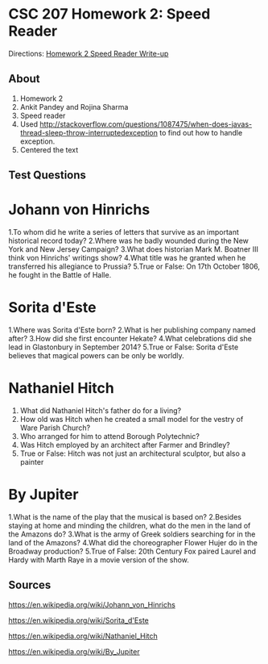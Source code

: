 # CSC 207 Homework 2: Speed Reader

Directions: [Homework 2 Speed Reader Write-up](http://www.cs.grinnell.edu/~osera/courses/csc207/17fa/homeworks/02-speed-reader.html)

## About

1. Homework 2
2. Ankit Pandey and Rojina Sharma
3. Speed reader
4. Used
http://stackoverflow.com/questions/1087475/when-does-javas-thread-sleep-throw-interruptedexception
to find out how to handle exception.
5. Centered the text

## Test Questions

# Johann von Hinrichs
1.To whom did he write a series of letters that survive as an important
historical record today?
2.Where was he badly wounded during the New York and New Jersey Campaign?
3.What does historian Mark M. Boatner III think von Hinrichs' writings
show?
4.What title was he granted when he transferred his allegiance to Prussia?
5.True or False: On 17th October 1806, he fought in the Battle of Halle.

# Sorita d'Este
1.Where was Sorita d'Este born?
2.What is her publishing company named after?
3.How did she first encounter Hekate?
4.What celebrations did she lead in Glastonbury in September 2014?
5.True or False: Sorita d'Este believes that magical powers can be only be
worldly.

# Nathaniel Hitch
1. What did Nathaniel Hitch's father do for a living?
2. How old was Hitch when he created a small model for the vestry of Ware
Parish Church?
3. Who arranged for him to attend Borough Polytechnic?
4. Was Hitch employed by an architect after Farmer and Brindley?
5. True or False: Hitch was not just an architectural sculptor, but also a
painter

# By Jupiter
1.What is the name of the play that the musical is based on?
2.Besides staying at home and minding the children, what do the men in the
land of the Amazons do?
3.What is the army of Greek soldiers searching for in the land of the
Amazons?
4.What did the choreographer Flower Hujer do in the Broadway production?
5.True of False: 20th Century Fox paired Laurel and Hardy with Marth Raye
in a movie version of the show.

## Sources

https://en.wikipedia.org/wiki/Johann_von_Hinrichs

https://en.wikipedia.org/wiki/Sorita_d'Este

https://en.wikipedia.org/wiki/Nathaniel_Hitch

https://en.wikipedia.org/wiki/By_Jupiter
